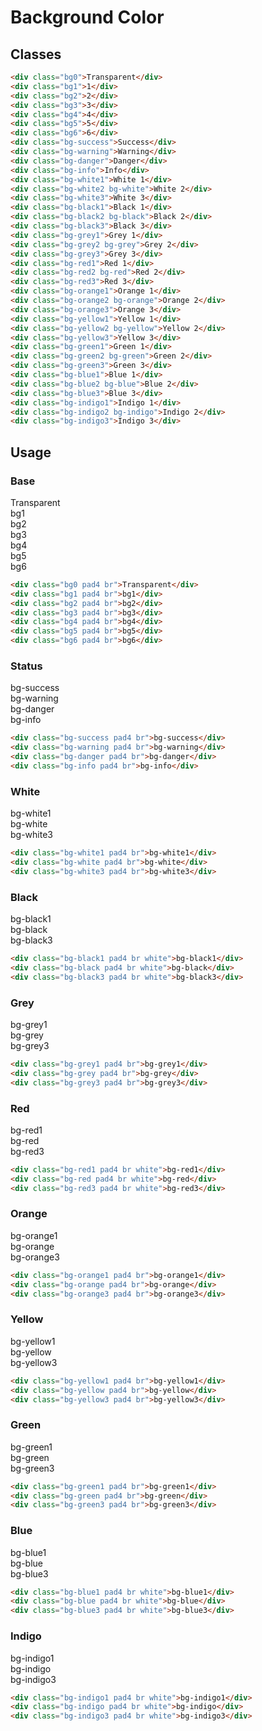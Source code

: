 # Background Color

## Classes
```html
<div class="bg0">Transparent</div>
<div class="bg1">1</div>
<div class="bg2">2</div>
<div class="bg3">3</div>
<div class="bg4">4</div>
<div class="bg5">5</div>
<div class="bg6">6</div>
<div class="bg-success">Success</div>
<div class="bg-warning">Warning</div>
<div class="bg-danger">Danger</div>
<div class="bg-info">Info</div>
<div class="bg-white1">White 1</div>
<div class="bg-white2 bg-white">White 2</div>
<div class="bg-white3">White 3</div>
<div class="bg-black1">Black 1</div>
<div class="bg-black2 bg-black">Black 2</div>
<div class="bg-black3">Black 3</div>
<div class="bg-grey1">Grey 1</div>
<div class="bg-grey2 bg-grey">Grey 2</div>
<div class="bg-grey3">Grey 3</div>
<div class="bg-red1">Red 1</div>
<div class="bg-red2 bg-red">Red 2</div>
<div class="bg-red3">Red 3</div>
<div class="bg-orange1">Orange 1</div>
<div class="bg-orange2 bg-orange">Orange 2</div>
<div class="bg-orange3">Orange 3</div>
<div class="bg-yellow1">Yellow 1</div>
<div class="bg-yellow2 bg-yellow">Yellow 2</div>
<div class="bg-yellow3">Yellow 3</div>
<div class="bg-green1">Green 1</div>
<div class="bg-green2 bg-green">Green 2</div>
<div class="bg-green3">Green 3</div>
<div class="bg-blue1">Blue 1</div>
<div class="bg-blue2 bg-blue">Blue 2</div>
<div class="bg-blue3">Blue 3</div>
<div class="bg-indigo1">Indigo 1</div>
<div class="bg-indigo2 bg-indigo">Indigo 2</div>
<div class="bg-indigo3">Indigo 3</div>
```

## Usage
### Base
<div class="bg0 pad4 br">Transparent</div>
<div class="bg1 pad4 br">bg1</div>
<div class="bg2 pad4 br">bg2</div>
<div class="bg3 pad4 br">bg3</div>
<div class="bg4 pad4 br">bg4</div>
<div class="bg5 pad4 br">bg5</div>
<div class="bg6 pad4 br">bg6</div>

```html
<div class="bg0 pad4 br">Transparent</div>
<div class="bg1 pad4 br">bg1</div>
<div class="bg2 pad4 br">bg2</div>
<div class="bg3 pad4 br">bg3</div>
<div class="bg4 pad4 br">bg4</div>
<div class="bg5 pad4 br">bg5</div>
<div class="bg6 pad4 br">bg6</div>
```

### Status
<div class="bg-success pad4 br">bg-success</div>
<div class="bg-warning pad4 br">bg-warning</div>
<div class="bg-danger pad4 br">bg-danger</div>
<div class="bg-info pad4 br">bg-info</div>

```html
<div class="bg-success pad4 br">bg-success</div>
<div class="bg-warning pad4 br">bg-warning</div>
<div class="bg-danger pad4 br">bg-danger</div>
<div class="bg-info pad4 br">bg-info</div>
```

### White
<div class="bg-white1 pad4 br">bg-white1</div>
<div class="bg-white pad4 br">bg-white</div>
<div class="bg-white3 pad4 br">bg-white3</div>

```html
<div class="bg-white1 pad4 br">bg-white1</div>
<div class="bg-white pad4 br">bg-white</div>
<div class="bg-white3 pad4 br">bg-white3</div>
```

### Black
<div class="bg-black1 pad4 br white">bg-black1</div>
<div class="bg-black pad4 br white">bg-black</div>
<div class="bg-black3 pad4 br white">bg-black3</div>

```html
<div class="bg-black1 pad4 br white">bg-black1</div>
<div class="bg-black pad4 br white">bg-black</div>
<div class="bg-black3 pad4 br white">bg-black3</div>
```

### Grey
<div class="bg-grey1 pad4 br">bg-grey1</div>
<div class="bg-grey pad4 br">bg-grey</div>
<div class="bg-grey3 pad4 br">bg-grey3</div>

```html
<div class="bg-grey1 pad4 br">bg-grey1</div>
<div class="bg-grey pad4 br">bg-grey</div>
<div class="bg-grey3 pad4 br">bg-grey3</div>
```

### Red
<div class="bg-red1 pad4 br white">bg-red1</div>
<div class="bg-red pad4 br white">bg-red</div>
<div class="bg-red3 pad4 br white">bg-red3</div>

```html
<div class="bg-red1 pad4 br white">bg-red1</div>
<div class="bg-red pad4 br white">bg-red</div>
<div class="bg-red3 pad4 br white">bg-red3</div>
```

### Orange
<div class="bg-orange1 pad4 br">bg-orange1</div>
<div class="bg-orange pad4 br">bg-orange</div>
<div class="bg-orange3 pad4 br">bg-orange3</div>

```html
<div class="bg-orange1 pad4 br">bg-orange1</div>
<div class="bg-orange pad4 br">bg-orange</div>
<div class="bg-orange3 pad4 br">bg-orange3</div>
```

### Yellow
<div class="bg-yellow1 pad4 br">bg-yellow1</div>
<div class="bg-yellow pad4 br">bg-yellow</div>
<div class="bg-yellow3 pad4 br">bg-yellow3</div>

```html
<div class="bg-yellow1 pad4 br">bg-yellow1</div>
<div class="bg-yellow pad4 br">bg-yellow</div>
<div class="bg-yellow3 pad4 br">bg-yellow3</div>
```

### Green
<div class="bg-green1 pad4 br">bg-green1</div>
<div class="bg-green pad4 br">bg-green</div>
<div class="bg-green3 pad4 br">bg-green3</div>

```html
<div class="bg-green1 pad4 br">bg-green1</div>
<div class="bg-green pad4 br">bg-green</div>
<div class="bg-green3 pad4 br">bg-green3</div>
```

### Blue
<div class="bg-blue1 pad4 br white">bg-blue1</div>
<div class="bg-blue pad4 br white">bg-blue</div>
<div class="bg-blue3 pad4 br white">bg-blue3</div>

```html
<div class="bg-blue1 pad4 br white">bg-blue1</div>
<div class="bg-blue pad4 br white">bg-blue</div>
<div class="bg-blue3 pad4 br white">bg-blue3</div>
```

### Indigo
<div class="bg-indigo1 pad4 br white">bg-indigo1</div>
<div class="bg-indigo pad4 br white">bg-indigo</div>
<div class="bg-indigo3 pad4 br white">bg-indigo3</div>

```html
<div class="bg-indigo1 pad4 br white">bg-indigo1</div>
<div class="bg-indigo pad4 br white">bg-indigo</div>
<div class="bg-indigo3 pad4 br white">bg-indigo3</div>
```

